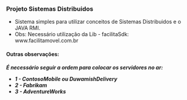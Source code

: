 <h3> Projeto Sistemas Distribuidos </h3> 

<ul> 
  <li>Sistema simples para utilizar conceitos de Sistemas Distribuidos e o JAVA RMI.</li>
  <li>Obs: Necessário utilização da Lib - facilitaSdk: www.facilitamovel.com.br</li>
 </ul>

<h4> Outras observações: </h4> 
<h5> É necessário seguir a ordem para colocar os servidores no ar: 

<ul> 
  <li>1 - ContosoMobile ou DuwamishDelivery</li>
  <li>2 - Fabrikam</li>
  <li>3 - AdventureWorks</li>
 </ul>

</h5>

